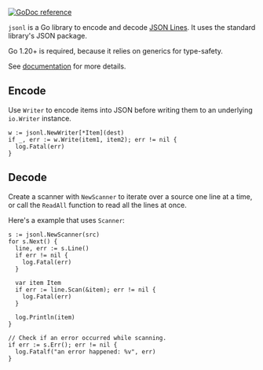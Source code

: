 [![GoDoc reference](https://img.shields.io/badge/godoc-reference-blue.svg)](https://pkg.go.dev/mohamed.attahri.com/jsonl)

`jsonl` is a Go library to encode and decode [JSON Lines](https://jsonlines.org). It uses the standard library's JSON package.

Go 1.20+ is required, because it relies on generics for type-safety.

See [documentation](https://pkg.go.dev/mohamed.attahri.com/jsonl) for more details.

## Encode

Use `Writer` to encode items into JSON
before writing them to an underlying `io.Writer` instance.

```golang
w := jsonl.NewWriter[*Item](dest)
if _, err := w.Write(item1, item2); err != nil {
  log.Fatal(err)
}
```

## Decode

Create a scanner with `NewScanner` to iterate over a source one line at a time, or call the `ReadAll` function to read all the lines at once.

Here's a example that uses `Scanner`:

```golang
s := jsonl.NewScanner(src)
for s.Next() {
  line, err := s.Line()
  if err != nil {
    log.Fatal(err)
  }

  var item Item
  if err := line.Scan(&item); err != nil {
    log.Fatal(err)
  }

  log.Println(item)
}

// Check if an error occurred while scanning.
if err := s.Err(); err != nil {
  log.Fatalf("an error happened: %v", err)
}
```
